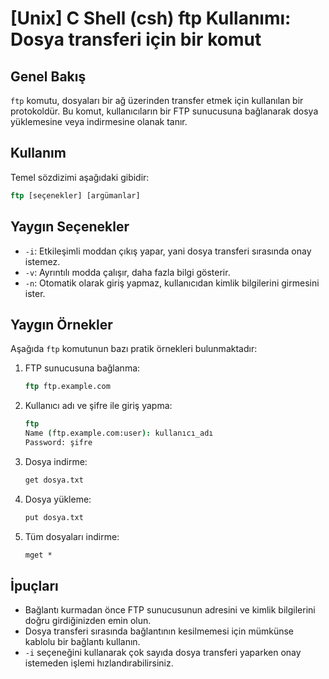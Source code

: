 # [Unix] C Shell (csh) ftp Kullanımı: Dosya transferi için bir komut

## Genel Bakış
`ftp` komutu, dosyaları bir ağ üzerinden transfer etmek için kullanılan bir protokoldür. Bu komut, kullanıcıların bir FTP sunucusuna bağlanarak dosya yüklemesine veya indirmesine olanak tanır.

## Kullanım
Temel sözdizimi aşağıdaki gibidir:
```csh
ftp [seçenekler] [argümanlar]
```

## Yaygın Seçenekler
- `-i`: Etkileşimli moddan çıkış yapar, yani dosya transferi sırasında onay istemez.
- `-v`: Ayrıntılı modda çalışır, daha fazla bilgi gösterir.
- `-n`: Otomatik olarak giriş yapmaz, kullanıcıdan kimlik bilgilerini girmesini ister.

## Yaygın Örnekler
Aşağıda `ftp` komutunun bazı pratik örnekleri bulunmaktadır:

1. FTP sunucusuna bağlanma:
   ```csh
   ftp ftp.example.com
   ```

2. Kullanıcı adı ve şifre ile giriş yapma:
   ```csh
   ftp
   Name (ftp.example.com:user): kullanıcı_adı
   Password: şifre
   ```

3. Dosya indirme:
   ```csh
   get dosya.txt
   ```

4. Dosya yükleme:
   ```csh
   put dosya.txt
   ```

5. Tüm dosyaları indirme:
   ```csh
   mget *
   ```

## İpuçları
- Bağlantı kurmadan önce FTP sunucusunun adresini ve kimlik bilgilerini doğru girdiğinizden emin olun.
- Dosya transferi sırasında bağlantının kesilmemesi için mümkünse kablolu bir bağlantı kullanın.
- `-i` seçeneğini kullanarak çok sayıda dosya transferi yaparken onay istemeden işlemi hızlandırabilirsiniz.